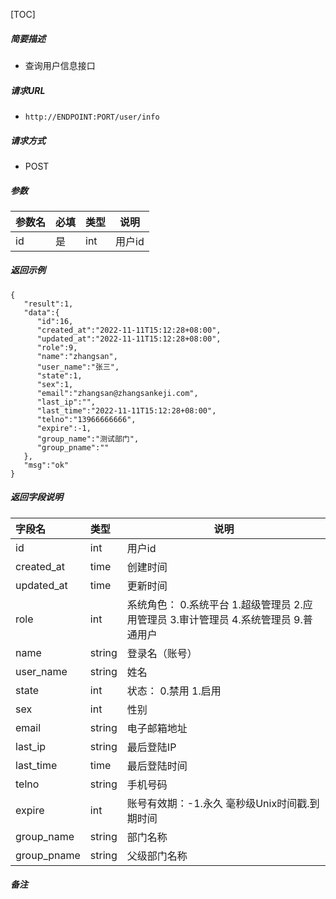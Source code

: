 [TOC]

##### 简要描述

- 查询用户信息接口

##### 请求URL

- ` http://ENDPOINT:PORT/user/info `

##### 请求方式

- POST

##### 参数

| 参数名 | 必填  | 类型  | 说明   |
|:----|:----|:----|------|
| id  | 是   | int | 用户id |

##### 返回示例

``` 
{
   "result":1,
   "data":{
      "id":16,
      "created_at":"2022-11-11T15:12:28+08:00",
      "updated_at":"2022-11-11T15:12:28+08:00",
      "role":9,
      "name":"zhangsan",
      "user_name":"张三",
      "state":1,
      "sex":1,
      "email":"zhangsan@zhangsankeji.com",
      "last_ip":"",
      "last_time":"2022-11-11T15:12:28+08:00",
      "telno":"13966666666",
      "expire":-1,
      "group_name":"测试部门",
      "group_pname":""
   },
   "msg":"ok"
}
```

##### 返回字段说明

| 字段名         | 类型     | 说明                                                   |
|:------------|:-------|------------------------------------------------------|
| id          | int    | 用户id                                                 |
| created_at  | time   | 创建时间                                                 |
| updated_at  | time   | 更新时间                                                 |
| role        | int    | 系统角色： 0.系统平台 1.超级管理员 2.应用管理员 3.审计管理员 4.系统管理员  9.普通用户 |
| name        | string | 登录名（账号）                                              |
| user_name   | string | 姓名                                                   |
| state       | int    | 状态： 0.禁用 1.启用                                        |
| sex         | int    | 性别                                                   |
| email       | string | 电子邮箱地址                                               |
| last_ip     | string | 最后登陆IP                                               |
| last_time   | time   | 最后登陆时间                                               |
| telno       | string | 手机号码                                                 |
| expire      | int    | 账号有效期：-1.永久 毫秒级Unix时间戳.到期时间                          |
| group_name  | string | 部门名称                                                 |
| group_pname | string | 父级部门名称                                               |

##### 备注
